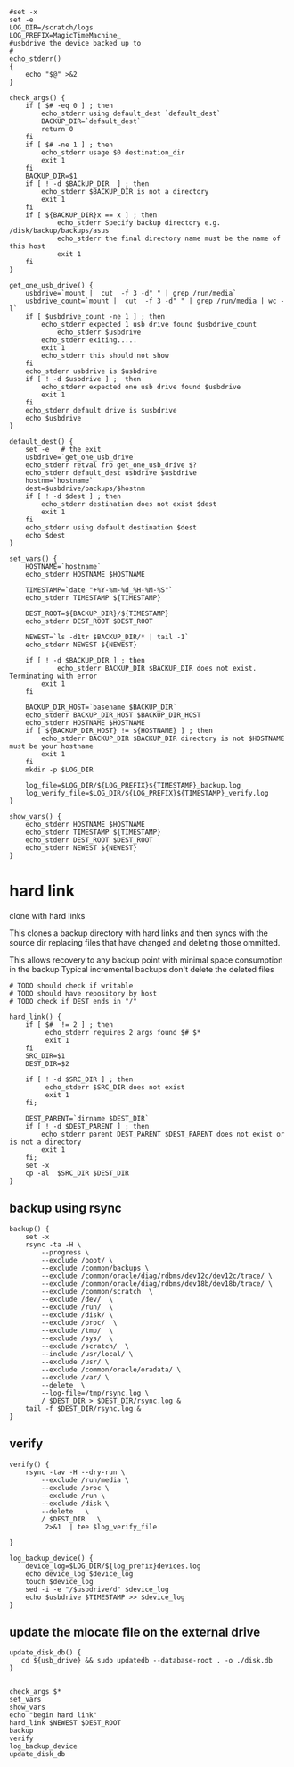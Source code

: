     #set -x
    set -e
    LOG_DIR=/scratch/logs
    LOG_PREFIX=MagicTimeMachine_
    #usbdrive the device backed up to 
    #
    echo_stderr()
    {
        echo "$@" >&2
    }
    
    check_args() {
    	if [ $# -eq 0 ] ; then
            echo_stderr using default_dest `default_dest`
    	    BACKUP_DIR=`default_dest`
    	    return 0
    	fi
    	if [ $# -ne 1 ] ; then
    	    echo_stderr usage $0 destination_dir
    	    exit 1
    	fi
    	BACKUP_DIR=$1
    	if [ ! -d $BACkUP_DIR  ] ; then
    	    echo_stderr $BACKUP_DIR is not a directory
    	    exit 1
    	fi
    	if [ ${BACKUP_DIR}x == x ] ; then
        		echo_stderr Specify backup directory e.g. /disk/backup/backups/asus
        		echo_stderr the final directory name must be the name of this host
        		exit 1
    	fi
    }
    
    get_one_usb_drive() {
    	usbdrive=`mount |  cut  -f 3 -d" " | grep /run/media`
    	usbdrive_count=`mount |  cut  -f 3 -d" " | grep /run/media | wc -l`  
    	if [ $usbdrive_count -ne 1 ] ; then
    		echo_stderr expected 1 usb drive found $usbdrive_count
    	        echo_stderr $usbdrive
    		echo_stderr exiting.....
    		exit 1
    		echo_stderr this should not show
    	fi
    	echo_stderr usbdrive is $usbdrive
    	if [ ! -d $usbdrive ] ;  then
    		echo_stderr expected one usb drive found $usbdrive
    		exit 1
    	fi
    	echo_stderr default drive is $usbdrive
    	echo $usbdrive	
    }
    
    default_dest() {
    	set -e   # the exit 
    	usbdrive=`get_one_usb_drive`
    	echo_stderr retval fro get_one_usb_drive $?
    	echo_stderr default_dest usbdrive $usbdrive
    	hostnm=`hostname`
    	dest=$usbdrive/backups/$hostnm
    	if [ ! -d $dest ] ; then
    		echo_stderr destination does not exist $dest
    		exit 1
    	fi	
    	echo_stderr using default destination $dest
    	echo $dest
    }
    
    set_vars() {
    	HOSTNAME=`hostname`
    	echo_stderr HOSTNAME $HOSTNAME
    
    	TIMESTAMP=`date "+%Y-%m-%d_%H-%M-%S"`
    	echo_stderr TIMESTAMP ${TIMESTAMP}
    
    	DEST_ROOT=${BACKUP_DIR}/${TIMESTAMP}
    	echo_stderr DEST_ROOT $DEST_ROOT
    
    	NEWEST=`ls -d1tr $BACKUP_DIR/* | tail -1`
    	echo_stderr NEWEST ${NEWEST}
    
    	if [ ! -d $BACKUP_DIR ] ; then
        		echo_stderr BACKUP_DIR $BACKUP_DIR does not exist. Terminating with error	
    		exit 1
    	fi
    
    	BACKUP_DIR_HOST=`basename $BACKUP_DIR`
    	echo_stderr BACKUP_DIR_HOST $BACKUP_DIR_HOST 
    	echo_stderr HOSTNAME $HOSTNAME
    	if [ ${BACKUP_DIR_HOST} != ${HOSTNAME} ] ; then
       		echo_stderr BACKUP_DIR $BACKUP_DIR directory is not $HOSTNAME must be your hostname
    		exit 1
    	fi
    	mkdir -p $LOG_DIR
    
    	log_file=$LOG_DIR/${LOG_PREFIX}${TIMESTAMP}_backup.log
    	log_verify_file=$LOG_DIR/${LOG_PREFIX}${TIMESTAMP}_verify.log
    }
    
    show_vars() {
    	echo_stderr HOSTNAME $HOSTNAME
    	echo_stderr TIMESTAMP ${TIMESTAMP}
    	echo_stderr DEST_ROOT $DEST_ROOT
    	echo_stderr NEWEST ${NEWEST}
    }

# hard link
 clone with hard links
 
  This clones a backup directory with hard links and then syncs with 
  the source dir replacing files that have changed and deleting those ommitted.
 
 This allows recovery to any backup point with minimal space consumption in the backup
 Typical incremental backups don't delete the deleted files
    
    
    # TODO should check if writable
    # TODO should have repository by host
    # TODO check if DEST ends in "/"
    
    hard_link() {
    	if [ $#  != 2 ] ; then
             echo_stderr requires 2 args found $# $*
    	     exit 1
    	fi
    	SRC_DIR=$1
        DEST_DIR=$2
    
    	if [ ! -d $SRC_DIR ] ; then
    	     echo_stderr $SRC_DIR does not exist
    	     exit 1
    	fi;
    
    	DEST_PARENT=`dirname $DEST_DIR`
    	if [ ! -d $DEST_PARENT ] ; then
    		echo_stderr parent DEST_PARENT $DEST_PARENT does not exist or is not a directory
    		exit 1
    	fi;
    	set -x
    	cp -al  $SRC_DIR $DEST_DIR
    }
    
    
## backup using rsync 

    backup() {
        set -x 
        rsync -ta -H \
            --progress \
    	    --exclude /boot/ \
    	    --exclude /common/backups \
    	    --exclude /common/oracle/diag/rdbms/dev12c/dev12c/trace/ \
            --exclude /common/oracle/diag/rdbms/dev18b/dev18b/trace/ \
    	    --exclude /common/scratch  \
    	    --exclude /dev/  \
    	    --exclude /run/  \
            --exclude /disk/ \
    	    --exclude /proc/  \
    	    --exclude /tmp/  \
    	    --exclude /sys/  \
    	    --exclude /scratch/  \
    	    --include /usr/local/ \
    	    --exclude /usr/ \
            --exclude /common/oracle/oradata/ \
            --exclude /var/ \
    	    --delete  \
    	    --log-file=/tmp/rsync.log \
    	    / $DEST_DIR > $DEST_DIR/rsync.log &
        tail -f $DEST_DIR/rsync.log &
    }

## verify     
    verify() {
    	rsync -tav -H --dry-run \
    		--exclude /run/media \
    		--exclude /proc \
    		--exclude /run \
    		--exclude /disk \
    		--delete   \
    		/ $DEST_DIR   \
    		 2>&1  | tee $log_verify_file
    
    }
    
    log_backup_device() {
        device_log=$LOG_DIR/${log_prefix}devices.log
        echo device_log $device_log
        touch $device_log
        sed -i -e "/$usbdrive/d" $device_log
        echo $usbdrive $TIMESTAMP >> $device_log
    }
   
## update the mlocate file on the external drive  
    update_disk_db() {
       cd ${usb_drive} && sudo updatedb --database-root . -o ./disk.db
    }
    
    
    check_args $*
    set_vars
    show_vars
    echo "begin hard link"
    hard_link $NEWEST $DEST_ROOT
    backup
    verify
    log_backup_device
    update_disk_db
